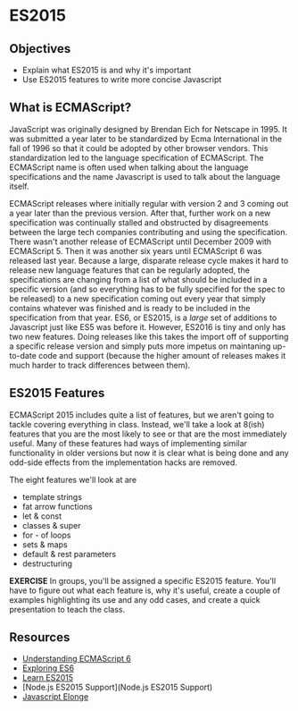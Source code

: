 # ES2015

## Objectives
- Explain what ES2015 is and why it's important
- Use ES2015 features to write more concise Javascript

## What is ECMAScript?

JavaScript was originally designed by Brendan Eich for Netscape in 1995. It was submitted a year later to be standardized by Ecma International in the fall of 1996 so that it could be adopted by other browser vendors. This standardization led to the language specification of ECMAScript. The ECMAScript name is often used when talking about the language specifications and the name Javascript is used to talk about the language itself.

ECMAScript releases where initially regular with version 2 and 3 coming out a year later than the previous version. After that, further work on a new specification was continually stalled and obstructed by disagreements between the large tech companies contributing and using the specification. There wasn't another release of ECMAScript until December 2009 with ECMAScript 5. Then it was another six years until ECMAScript 6 was released last year. Because a large, disparate release cycle makes it hard to release new language features that can be regularly adopted, the specifications are changing from a list of what should be included in a specific version (and so everything has to be fully specified for the spec to be released) to a new specification coming out every year that simply contains whatever was finished and is ready to be included in the specification from that year. ES6, or ES2015, is a _large_ set of additions to Javascript just like ES5 was before it. However, ES2016 is tiny and only has two new features. Doing releases like this takes the import off of supporting a specific release version and simply puts more impetus on maintaning up-to-date code and support (because the higher amount of releases makes it much harder to track differences between them).

## ES2015 Features

ECMAScript 2015 includes quite a list of features, but we aren't going to tackle covering everything in class. Instead, we'll take a look at 8(ish) features that you are the most likely to see or that are the most immediately useful. Many of these features had ways of implementing similar functionality in older versions but now it is clear what is being done and any odd-side effects from the implementation hacks are removed.

The eight features we'll look at are

- template strings
- fat arrow functions
- let & const
- classes & super
- for - of loops
- sets & maps
- default & rest parameters
- destructuring

**EXERCISE** In groups, you'll be assigned a specific ES2015 feature. You'll have to figure out what each feature is, why it's useful, create a couple of examples highlighting its use and any odd cases, and create a quick presentation to teach the class.

## Resources

- [Understanding ECMAScript 6](https://leanpub.com/understandinges6/read)
- [Exploring ES6](http://exploringjs.com/es6/)
- [Learn ES2015](https://babeljs.io/docs/learn-es2015/)
- [Node.js ES2015 Support](Node.js ES2015 Support)
- [Javascript Elonge](https://leanpub.com/javascriptallongesix/read)
